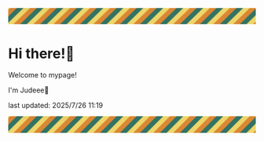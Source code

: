<!-- Header image -->
<img src="./pokemon/pokemon_40.png" width="1000">

# Hi there!👋

Welcome to mypage!

I'm Judeee🐷

last updated: 2025/7/26 11:19

<!-- Footer image -->
<img src="./pokemon/pokemon_40.png" width="1000">
